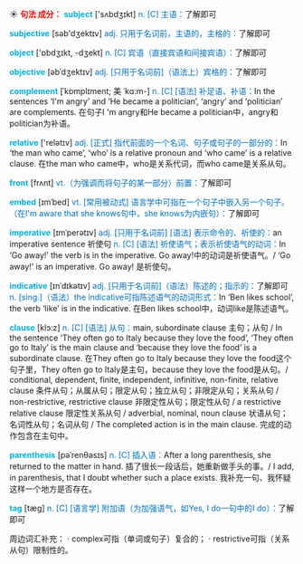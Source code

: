☀ <font color="red">**句法 成分：**</font>
<font color="sky blue">**subject**</font> ['sʌbdӡɪkt] 
<font color="#0070c0">n. [C] 主语：</font>了解即可

<font color="sky blue">**subjective**</font> [səb'dӡektɪv] 
<font color="#0070c0">adj. 只用于名词前，主语的，主格的：</font>了解即可

<font color="sky blue">**object**</font> ['ɒbdʒɪkt, -dʒekt] 
<font color="#0070c0">n. [C] 宾语（直接宾语和间接宾语）：</font>了解即可
           
<font color="sky blue">**objective**</font> [əbˈdʒektɪv]
<font color="#0070c0">adj. [只用于名词前]（语法上）宾格的：</font>了解即可
           
<font color="sky blue">**complement**</font> [ˈkɒmplɪment; 美 ˈkɑ:m-]
<font color="#0070c0">n. [C] [语法] 补足语、补语：</font>In the sentences ‘I'm angry’ and ‘He became a politician’, ‘angry’ and ‘politician’ are complements. 在句子I 'm angry和He became a politician中，angry和politician为补语。

<font color="sky blue">**relative**</font> ['relətɪv] 
<font color="#0070c0">adj. [正式] 指代前面的一个名词、句子或句子的一部分的：</font>In ‘the man who came’, ‘who’ is a relative pronoun and ‘who came’ is a relative clause. 在the man who came中，who是关系代词，而who came是关系从句。

<font color="sky blue">**front**</font> [frʌnt] 
<font color="#0070c0">vt.（为强调而将句子的某一部分）前置：</font>了解即可
          
<font color="sky blue">**embed**</font> [ɪmˈbed]
<font color="#0070c0">vt. [常用被动式] 语言学中可指在一个句子中嵌入另一个句子。（在I'm aware that she knows句中，she knows为内嵌句）：</font>了解即可

<font color="sky blue">**imperative**</font> [ɪmˈperətɪv]
<font color="#0070c0">adj. [只用于名词前] [语法] 表示命令的、祈使的：</font>an imperative sentence 祈使句 <font color="#0070c0">n. [C] [语法] 祈使语气；表示祈使语气的动词：</font>In ‘Go away!’ the verb is in the imperative. Go away!中的动词是祈使语气。/ ‘Go away!’ is an imperative. Go away! 是祈使句。
           
<font color="sky blue">**indicative**</font> [ɪnˈdɪkətɪv]
<font color="#0070c0">adj. [只用于名词前]（语法）陈述的；指示的：</font>了解即可 <font color="#0070c0">n. [sing.]（语法）the indicative可指陈述语气的动词形式：</font>In ‘Ben likes school’, the verb ‘like’ is in the indicative. 在Ben likes school中，动词like是陈述语气。
           
<font color="sky blue">**clause**</font> [klɔ:z]
<font color="#0070c0">n. [C] [语法] 从句：</font>main, subordinate clause 主句；从句 / In the sentence ‘They often go to Italy because they love the food’, ‘They often go to Italy’ is the main clause and ‘because they love the food’ is a subordinate clause. 在They often go to Italy because they love the food这个句子里，They often go to Italy是主句，because they love the food是从句。/ conditional, dependent, finite, independent, infinitive, non-finite, relative clause 条件从句；从属从句；限定从句；独立从句；非限定从句；关系从句 / non-restrictive, restrictive clause 非限定性从句；限定性从句 / a restrictive relative clause 限定性关系从句 / adverbial, nominal, noun clause 状语从句；名词性从句；名词从句 / The completed action is in the main clause. 完成的动作包含在主句中。
           
<font color="sky blue">**parenthesis**</font> [pəˈrenθəsɪs]
<font color="#0070c0">n. [C] 插入语：</font>After a long parenthesis, she returned to the matter in hand. 插了很长一段话后，她重新做手头的事。/ I add, in parenthesis, that I doubt whether such a place exists. 我补充一句、我怀疑这样一个地方是否存在。
           
<font color="sky blue">**tag**</font> [tæg]
<font color="#0070c0">n. [C] [语言学] 附加语（为加强语气，如Yes, I do一句中的I do）：</font>了解即可

周边词汇补充：
· complex可指（单词或句子）复合的；
· restrictive可指（关系从句）限制性的。
